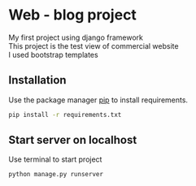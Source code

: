 # Web - blog project
My first project using django framework <br />
This project is the test view of commercial website <br />
I used bootstrap templates

## Installation
Use the package manager [pip](https://pip.pypa.io/en/stable/) to install requirements.

```bash
pip install -r requirements.txt
```

## Start server on localhost
Use terminal to start project

```bash
python manage.py runserver
```